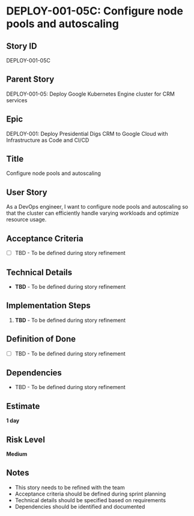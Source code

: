 # DEPLOY-001-05C: Configure node pools and autoscaling

## Story ID
DEPLOY-001-05C

## Parent Story
DEPLOY-001-05: Deploy Google Kubernetes Engine cluster for CRM services

## Epic
DEPLOY-001: Deploy Presidential Digs CRM to Google Cloud with Infrastructure as Code and CI/CD

## Title
Configure node pools and autoscaling

## User Story
As a DevOps engineer, I want to configure node pools and autoscaling so that the cluster can efficiently handle varying workloads and optimize resource usage.

## Acceptance Criteria
- [ ] TBD - To be defined during story refinement

## Technical Details
- **TBD** - To be defined during story refinement

## Implementation Steps
1. **TBD** - To be defined during story refinement

## Definition of Done
- [ ] TBD - To be defined during story refinement

## Dependencies
- TBD - To be defined during story refinement

## Estimate
**1 day**

## Risk Level
**Medium**

## Notes
- This story needs to be refined with the team
- Acceptance criteria should be defined during sprint planning
- Technical details should be specified based on requirements
- Dependencies should be identified and documented
